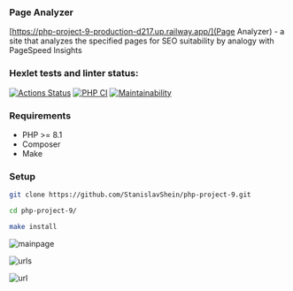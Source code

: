 ### Page Analyzer

[https://php-project-9-production-d217.up.railway.app/](Page Analyzer) - a site that analyzes the specified pages for SEO suitability by analogy with PageSpeed Insights

### Hexlet tests and linter status:

[![Actions Status](https://github.com/StanislavShein/php-project-9/workflows/hexlet-check/badge.svg)](https://github.com/StanislavShein/php-project-9/actions)
[![PHP CI](https://github.com/StanislavShein/php-project-9/actions/workflows/phpci.yml/badge.svg)](https://github.com/StanislavShein/php-project-9/actions/workflows/phpci.yml)
[![Maintainability](https://api.codeclimate.com/v1/badges/bcae2b834a1be7df892c/maintainability)](https://codeclimate.com/github/StanislavShein/php-project-9/maintainability)

### Requirements

* PHP >= 8.1
* Composer
* Make

### Setup

```sh
git clone https://github.com/StanislavShein/php-project-9.git
```
```sh
cd php-project-9/
```
```sh
make install
```

![mainpage](https://cdn2.hexlet.io/derivations/image/original/eyJpZCI6IjQ0YTU5ZGM5ZjdiOTBlYjlkZTEwNTgzZThiZGM5YjE2LnBuZyIsInN0b3JhZ2UiOiJjYWNoZSJ9?signature=f5abe619c1ac3a013db5992f289435454f903940ff8b10a4d4563dcdc9d71a8f)

![urls](https://cdn2.hexlet.io/derivations/image/original/eyJpZCI6IjA2NzMxZWY4N2QyMDU4OTVhZGU3NDAzZjllZjc5ZjIyLnBuZyIsInN0b3JhZ2UiOiJjYWNoZSJ9?signature=6b03e29a524b277f455421c73075974e73b382edba228260c4236089b44c169b)

![url](https://cdn2.hexlet.io/derivations/image/original/eyJpZCI6IjM2ZmNmMzI0Y2EyN2RhYTg2NjgyMTNiMWFjZjA4M2ZkLnBuZyIsInN0b3JhZ2UiOiJjYWNoZSJ9?signature=4d813fa6c9c4c09a9c1d6e5e2f8407faab1ee4736529cb066ee24deaa77559d4)